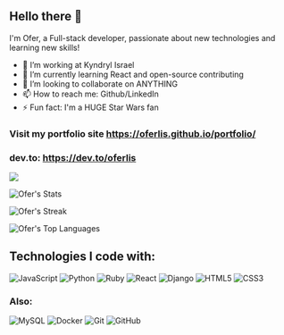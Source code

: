 ## Hello there 👋

I'm Ofer, a Full-stack developer, passionate about new technologies and learning new skills!

- 🔭 I’m working at Kyndryl Israel
- 🌱 I’m currently learning React and open-source contributing
- 👯 I’m looking to collaborate on ANYTHING
- 📫 How to reach me: Github/LinkedIn
- ⚡ Fun fact: I'm a HUGE Star Wars fan

### Visit my portfolio site https://oferlis.github.io/portfolio/
### dev.to: https://dev.to/oferlis

![](https://komarev.com/ghpvc/?username=Oferlis)

![Ofer's Stats](https://github-readme-stats.vercel.app/api?username=Oferlis&theme=vue-dark&show_icons=true&hide_border=true&count_private=true)

![Ofer's Streak](https://github-readme-streak-stats.herokuapp.com/?user=Oferlis&theme=vue-dark&hide_border=true)

![Ofer's Top Languages](https://github-readme-stats.vercel.app/api/top-langs/?username=Oferlis&theme=vue-dark&show_icons=true&hide_border=true&layout=compact)

## Technologies I code with:

![JavaScript](https://img.shields.io/badge/JavaScript-F7DF1E?style=for-the-badge&logo=javascript&logoColor=black)
![Python](https://img.shields.io/badge/Python-3776AB?style=for-the-badge&logo=python&logoColor=white)
![Ruby](https://img.shields.io/badge/Ruby-CC342D?style=for-the-badge&logo=ruby&logoColor=white)
![React](https://img.shields.io/badge/React-20232A?style=for-the-badge&logo=react&logoColor=61DAFB)
![Django](https://img.shields.io/badge/Django-092E20?style=for-the-badge&logo=django&logoColor=white)
![HTML5](https://img.shields.io/badge/HTML-239120?style=for-the-badge&logo=html5&logoColor=white)
![CSS3](https://img.shields.io/badge/CSS-239120?&style=for-the-badge&logo=css3&logoColor=white)

### Also:
![MySQL](https://img.shields.io/badge/-MySQL-black?style=flat-square&logo=mysql)
![Docker](https://img.shields.io/badge/-Docker-black?style=flat-square&logo=docker)
![Git](https://img.shields.io/badge/-Git-black?style=flat-square&logo=git)
![GitHub](https://img.shields.io/badge/-GitHub-181717?style=flat-square&logo=github)
